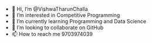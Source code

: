 - 👋 Hi, I’m @VishwaTharunChalla
- 👀 I’m interested in Competitive Programming
- 🌱 I’m currently learning Programming and Data Science
- 💞️ I’m looking to collaborate on GitHub
- 📫 How to reach me 9703974039

<!---
VishwaTharunChalla/VishwaTharunChalla is a ✨ special ✨ repository because its `README.md` (this file) appears on your GitHub profile.
You can click the Preview link to take a look at your changes.
--->
